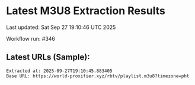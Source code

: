# Latest M3U8 Extraction Results

Last updated: Sat Sep 27 19:10:46 UTC 2025

Workflow run: #346

## Latest URLs (Sample):
```
Extracted at: 2025-09-27T19:10:45.883405
Base URL: https://world-proxifier.xyz/rbtv/playlist.m3u8?timezone=pht

```
